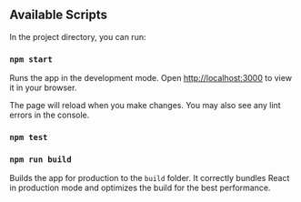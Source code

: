 ## Available Scripts

In the project directory, you can run:

### `npm start`

Runs the app in the development mode.
Open [http://localhost:3000](http://localhost:3000) to view it in your browser.

The page will reload when you make changes.
You may also see any lint errors in the console.

### `npm test`

### `npm run build`

Builds the app for production to the `build` folder.
It correctly bundles React in production mode and optimizes the build for the best performance.

